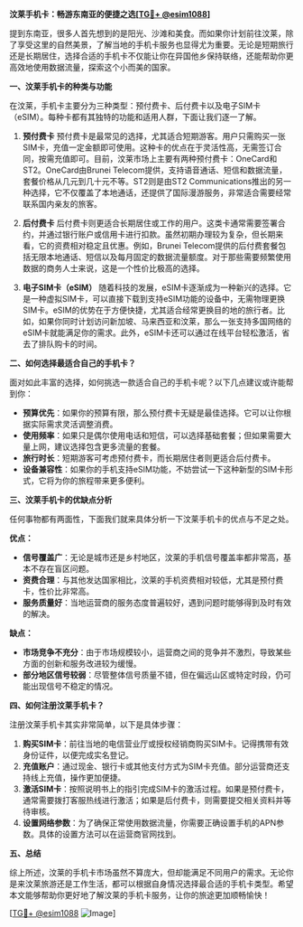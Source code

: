**汶莱手机卡：畅游东南亚的便捷之选[[TG💪+ @esim1088](https://t.me/s/esim1088)]**

提到东南亚，很多人首先想到的是阳光、沙滩和美食。而如果你计划前往汶莱，除了享受这里的自然美景，了解当地的手机卡服务也显得尤为重要。无论是短期旅行还是长期居住，选择合适的手机卡不仅能让你在异国他乡保持联络，还能帮助你更高效地使用数据流量，探索这个小而美的国家。

**一、汶莱手机卡的种类与功能**

在汶莱，手机卡主要分为三种类型：预付费卡、后付费卡以及电子SIM卡（eSIM）。每种卡都有其独特的功能和适用人群，下面让我们逐一了解。

1. **预付费卡**
   预付费卡是最常见的选择，尤其适合短期游客。用户只需购买一张SIM卡，充值一定金额即可使用。这种卡的优点在于灵活性高，无需签订合同，按需充值即可。目前，汶莱市场上主要有两种预付费卡：OneCard和ST2。OneCard由Brunei Telecom提供，支持语音通话、短信和数据流量，套餐价格从几元到几十元不等。ST2则是由ST2 Communications推出的另一种选择，它不仅覆盖了本地通话，还提供了国际漫游服务，非常适合需要经常联系国内亲友的旅客。

2. **后付费卡**
   后付费卡则更适合长期居住或工作的用户。这类卡通常需要签署合约，并通过银行账户或信用卡进行扣款。虽然初期办理较为复杂，但长期来看，它的资费相对稳定且优惠。例如，Brunei Telecom提供的后付费套餐包括无限本地通话、短信以及每月固定的数据流量额度。对于那些需要频繁使用数据的商务人士来说，这是一个性价比极高的选择。

3. **电子SIM卡（eSIM）**
   随着科技的发展，eSIM卡逐渐成为一种新兴的选择。它是一种虚拟SIM卡，可以直接下载到支持eSIM功能的设备中，无需物理更换SIM卡。eSIM的优势在于方便快捷，尤其适合经常更换目的地的旅行者。比如，如果你同时计划访问新加坡、马来西亚和汶莱，那么一张支持多国网络的eSIM卡就能满足你的需求。此外，eSIM卡还可以通过在线平台轻松激活，省去了排队购卡的时间。

**二、如何选择最适合自己的手机卡？**

面对如此丰富的选择，如何挑选一款适合自己的手机卡呢？以下几点建议或许能帮到你：

- **预算优先**：如果你的预算有限，那么预付费卡无疑是最佳选择。它可以让你根据实际需求灵活调整消费。
- **使用频率**：如果只是偶尔使用电话和短信，可以选择基础套餐；但如果需要大量上网，建议选择包含更多流量的套餐。
- **旅行时长**：短期游客可考虑预付费卡，而长期居住者则更适合后付费卡。
- **设备兼容性**：如果你的手机支持eSIM功能，不妨尝试一下这种新型的SIM卡形式，它将为你的旅程带来更多便利。

**三、汶莱手机卡的优缺点分析**

任何事物都有两面性，下面我们就来具体分析一下汶莱手机卡的优点与不足之处。

**优点：**
- **信号覆盖广**：无论是城市还是乡村地区，汶莱的手机信号覆盖率都非常高，基本不存在盲区问题。
- **资费合理**：与其他发达国家相比，汶莱的手机资费相对较低，尤其是预付费卡，性价比非常高。
- **服务质量好**：当地运营商的服务态度普遍较好，遇到问题时能够得到及时有效的解决。

**缺点：**
- **市场竞争不充分**：由于市场规模较小，运营商之间的竞争并不激烈，导致某些方面的创新和服务改进较为缓慢。
- **部分地区信号较弱**：尽管整体信号质量不错，但在偏远山区或特定时段，仍可能出现信号不稳定的情况。

**四、如何注册汶莱手机卡？**

注册汶莱手机卡其实非常简单，以下是具体步骤：

1. **购买SIM卡**：前往当地的电信营业厅或授权经销商购买SIM卡。记得携带有效身份证件，以便完成实名登记。
2. **充值账户**：通过现金、银行卡或其他支付方式为SIM卡充值。部分运营商还支持线上充值，操作更加便捷。
3. **激活SIM卡**：按照说明书上的指引完成SIM卡的激活过程。如果是预付费卡，通常需要拨打客服热线进行激活；如果是后付费卡，则需要提交相关资料并等待审核。
4. **设置网络参数**：为了确保正常使用数据流量，你需要正确设置手机的APN参数。具体的设置方法可以在运营商官网找到。

**五、总结**

综上所述，汶莱的手机卡市场虽然不算庞大，但却能满足不同用户的需求。无论你是来汶莱旅游还是工作生活，都可以根据自身情况选择最合适的手机卡类型。希望本文能够帮助你更好地了解汶莱的手机卡服务，让你的旅途更加顺畅愉快！

[[TG💪+ @esim1088](https://t.me/s/esim1088) ![Image](https://i.postimg.cc/4NQfJmqS/Snipaste-2025-05-13-00-14-12.png)]